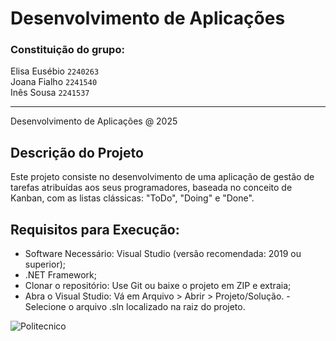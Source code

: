 # Desenvolvimento de Aplicações


### Constituição do grupo:
Elisa Eusébio `2240263`\
Joana Fialho `2241540`\
Inês Sousa `2241537`

-------------------
Desenvolvimento de Aplicações @ 2025

## Descrição do Projeto

Este projeto consiste no desenvolvimento de uma aplicação de gestão de tarefas atribuídas aos seus programadores, baseada no conceito de Kanban, com as listas clássicas: "ToDo", "Doing" e "Done".


## Requisitos para Execução:
- Software Necessário: Visual Studio (versão recomendada: 2019 ou superior);
- .NET Framework;
- Clonar o repositório: Use Git ou baixe o projeto em ZIP e extraia;
 - Abra o Visual Studio: Vá em Arquivo > Abrir > Projeto/Solução. - Selecione o arquivo .sln localizado na raiz do projeto.


![Politecnico](https://eduportugal.eu/wp-content/uploads/2017/08/eduportugal_ipleiria_n.jpg)
